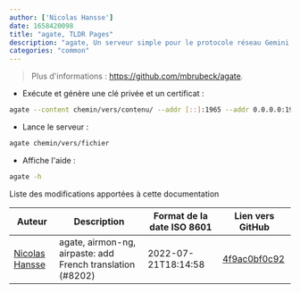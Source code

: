 ```yaml
---
author: ['Nicolas Hansse']
date: 1658420098
title: "agate, TLDR Pages"
description: "agate, Un serveur simple pour le protocole réseau Gemini."
categories: "common"
---
```

> Plus d'informations : <https://github.com/mbrubeck/agate>.

- Exécute et génère une clé privée et un certificat :

```bash
agate --content chemin/vers/contenu/ --addr [::]:1965 --addr 0.0.0.0:1965 --hostname exemple.com --lang fr-FR
```

- Lance le serveur :

```bash
agate chemin/vers/fichier
```

- Affiche l'aide :

```bash
agate -h
```
Liste des modifications apportées à cette documentation


Auteur | Description | Format de la date ISO 8601 | Lien vers GitHub
------|-----|-----|-----
[Nicolas Hansse](mailto:nico.hansse@gmail.com) | agate, airmon-ng, airpaste: add French translation (#8202) | 2022-07-21T18:14:58 | [4f9ac0bf0c92](https://github.com/tldr-pages/tldr/commit/4f9ac0bf0c92e7eb3d72f48394134a3afd3707ce)

